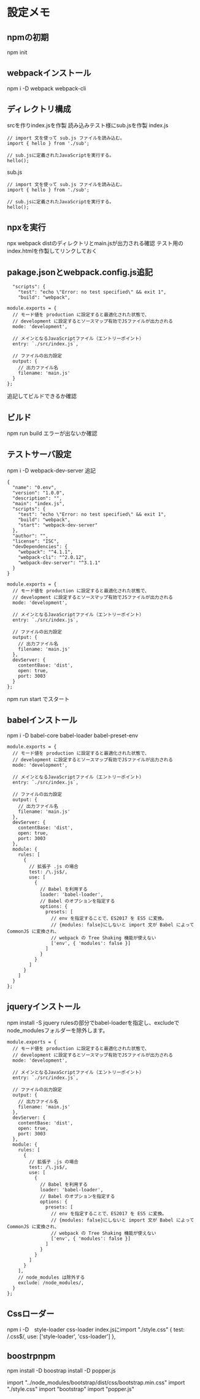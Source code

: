 # 設定メモ
## npmの初期
npm init
## webpackインストール
npm i -D webpack webpack-cli
## ディレクトリ構成
srcを作りindex.jsを作製
読み込みテスト様にsub.jsを作製
index.js

```
// import 文を使って sub.js ファイルを読み込む。
import { hello } from './sub';

// sub.jsに定義されたJavaScriptを実行する。
hello();
```

sub.js

```
// import 文を使って sub.js ファイルを読み込む。
import { hello } from './sub';

// sub.jsに定義されたJavaScriptを実行する。
hello();
```

## npxを実行
npx webpack
distのディレクトリとmain.jsが出力される確認
テスト用のindex.htmlを作製してリンクしておく

## pakage.jsonとwebpack.config.js追記
```
  "scripts": {
    "test": "echo \"Error: no test specified\" && exit 1",
    "build": "webpack",
```

```
module.exports = {
  // モード値を production に設定すると最適化された状態で、
  // development に設定するとソースマップ有効でJSファイルが出力される
  mode: 'development',

  // メインとなるJavaScriptファイル（エントリーポイント）
  entry: `./src/index.js`,

  // ファイルの出力設定
  output: {
    // 出力ファイル名
    filename: 'main.js'
  }
};
 ```

追記してビルドできるか確認

## ビルド
npm run build
エラーが出ないか確認

## テストサーバ設定
npm i -D webpack-dev-server
追記
```
{
  "name": "0.env",
  "version": "1.0.0",
  "description": "",
  "main": "index.js",
  "scripts": {
    "test": "echo \"Error: no test specified\" && exit 1",
    "build": "webpack",
    "start": "webpack-dev-server"
  },
  "author": "",
  "license": "ISC",
  "devDependencies": {
    "webpack": "^4.1.1",
    "webpack-cli": "^2.0.12",
    "webpack-dev-server": "^3.1.1"
  }
}
```

```
module.exports = {
  // モード値を production に設定すると最適化された状態で、
  // development に設定するとソースマップ有効でJSファイルが出力される
  mode: 'development',

  // メインとなるJavaScriptファイル（エントリーポイント）
  entry: `./src/index.js`,

  // ファイルの出力設定
  output: {
    // 出力ファイル名
    filename: 'main.js'
  },
  devServer: {
    contentBase: 'dist',
    open: true,
    port: 3003
  }
};
```

npm run start
でスタート

## babelインストール
npm i -D babel-core babel-loader babel-preset-env

```
module.exports = {
  // モード値を production に設定すると最適化された状態で、
  // development に設定するとソースマップ有効でJSファイルが出力される
  mode: 'development',

  // メインとなるJavaScriptファイル（エントリーポイント）
  entry: `./src/index.js`,

  // ファイルの出力設定
  output: {
    // 出力ファイル名
    filename: 'main.js'
  },
  devServer: {
    contentBase: 'dist',
    open: true,
    port: 3003
  },
  module: {
    rules: [
      {
        // 拡張子 .js の場合
        test: /\.js$/,
        use: [
          {
            // Babel を利用する
            loader: 'babel-loader',
            // Babel のオプションを指定する
            options: {
              presets: [
                // env を指定することで、ES2017 を ES5 に変換。
                // {modules: false}にしないと import 文が Babel によって CommonJS に変換され、
                // webpack の Tree Shaking 機能が使えない
                ['env', { 'modules': false }]
              ]
            }
          }
        ]
      }
    ]
  }
};
```

## jqueryインストール
npm install -S jquery
rulesの部分でbabel-loaderを指定し、excludeでnode_modulesフォルダーを除外します。

```
module.exports = {
  // モード値を production に設定すると最適化された状態で、
  // development に設定するとソースマップ有効でJSファイルが出力される
  mode: 'development',

  // メインとなるJavaScriptファイル（エントリーポイント）
  entry: `./src/index.js`,

  // ファイルの出力設定
  output: {
    // 出力ファイル名
    filename: 'main.js'
  },
  devServer: {
    contentBase: 'dist',
    open: true,
    port: 3003
  },
  module: {
    rules: [
      {
        // 拡張子 .js の場合
        test: /\.js$/,
        use: [
          {
            // Babel を利用する
            loader: 'babel-loader',
            // Babel のオプションを指定する
            options: {
              presets: [
                // env を指定することで、ES2017 を ES5 に変換。
                // {modules: false}にしないと import 文が Babel によって CommonJS に変換され、
                // webpack の Tree Shaking 機能が使えない
                ['env', { 'modules': false }]
              ]
            }
          }
        ]
      }
    ],
    // node_modules は除外する
    exclude: /node_modules/,
  }
};
```

## Cssローダー
npm i -D　style-loader css-loader
index.jsにimport "./style.css"
{ test: /\.css$/, use: ['style-loader', 'css-loader'] },

## boostrpnpm
npm install -D boostrap
install -D popper.js

import "../node_modules/bootstrap/dist/css/bootstrap.min.css"
import "./style.css"
import "bootstrap"
import "popper.js"
